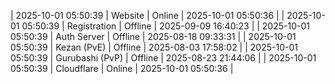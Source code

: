 | 2025-10-01 05:50:39 | Website | Online | 2025-10-01 05:50:36 |
| 2025-10-01 05:50:39 | Registration | Offline | 2025-09-09 16:40:23 |
| 2025-10-01 05:50:39 | Auth Server | Offline | 2025-08-18 09:33:31 |
| 2025-10-01 05:50:39 | Kezan (PvE) | Offline | 2025-08-03 17:58:02 |
| 2025-10-01 05:50:39 | Gurubashi (PvP) | Offline | 2025-08-23 21:44:06 |
| 2025-10-01 05:50:39 | Cloudflare | Online | 2025-10-01 05:50:36 |
